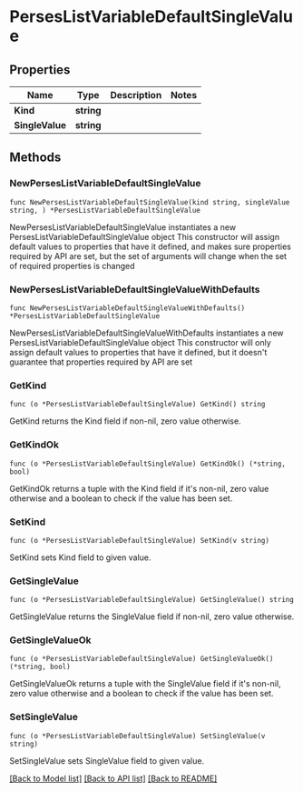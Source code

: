 # PersesListVariableDefaultSingleValue

## Properties

Name | Type | Description | Notes
------------ | ------------- | ------------- | -------------
**Kind** | **string** |  | 
**SingleValue** | **string** |  | 

## Methods

### NewPersesListVariableDefaultSingleValue

`func NewPersesListVariableDefaultSingleValue(kind string, singleValue string, ) *PersesListVariableDefaultSingleValue`

NewPersesListVariableDefaultSingleValue instantiates a new PersesListVariableDefaultSingleValue object
This constructor will assign default values to properties that have it defined,
and makes sure properties required by API are set, but the set of arguments
will change when the set of required properties is changed

### NewPersesListVariableDefaultSingleValueWithDefaults

`func NewPersesListVariableDefaultSingleValueWithDefaults() *PersesListVariableDefaultSingleValue`

NewPersesListVariableDefaultSingleValueWithDefaults instantiates a new PersesListVariableDefaultSingleValue object
This constructor will only assign default values to properties that have it defined,
but it doesn't guarantee that properties required by API are set

### GetKind

`func (o *PersesListVariableDefaultSingleValue) GetKind() string`

GetKind returns the Kind field if non-nil, zero value otherwise.

### GetKindOk

`func (o *PersesListVariableDefaultSingleValue) GetKindOk() (*string, bool)`

GetKindOk returns a tuple with the Kind field if it's non-nil, zero value otherwise
and a boolean to check if the value has been set.

### SetKind

`func (o *PersesListVariableDefaultSingleValue) SetKind(v string)`

SetKind sets Kind field to given value.


### GetSingleValue

`func (o *PersesListVariableDefaultSingleValue) GetSingleValue() string`

GetSingleValue returns the SingleValue field if non-nil, zero value otherwise.

### GetSingleValueOk

`func (o *PersesListVariableDefaultSingleValue) GetSingleValueOk() (*string, bool)`

GetSingleValueOk returns a tuple with the SingleValue field if it's non-nil, zero value otherwise
and a boolean to check if the value has been set.

### SetSingleValue

`func (o *PersesListVariableDefaultSingleValue) SetSingleValue(v string)`

SetSingleValue sets SingleValue field to given value.



[[Back to Model list]](../README.md#documentation-for-models) [[Back to API list]](../README.md#documentation-for-api-endpoints) [[Back to README]](../README.md)


